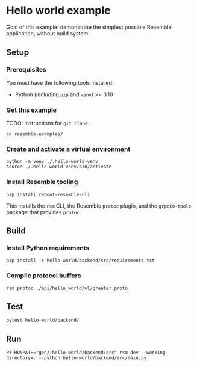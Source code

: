 # Hello world example

<!--
TODO: include a frontend in this example.

TODO: use Docusaurus tools to pull the `shell` snippets from
`tests/readme_test.sh`?

ATTENTION maintainers: for now, if you change the instructions in this file,
also change the matching steps in the CI test that mimics this document:
  `tests/readme_test.sh`.
-->

Goal of this example: demonstrate the simplest possible Resemble application,
without build system.

## Setup

### Prerequisites

You must have the following tools installed:

- Python (including `pip` and `venv`) >= 3.10

### Get this example

TODO: instructions for `git clone`.

```shell
cd resemble-examples/
```

### Create and activate a virtual environment

```shell
python -m venv ./.hello-world-venv
source ./.hello-world-venv/bin/activate
```

### Install Resemble tooling

```shell
pip install reboot-resemble-cli
```

This installs the `rsm` CLI, the Resemble `protoc` plugin, and the
`grpcio-tools` package that provides `protoc`.

## Build

### Install Python requirements

```shell
pip install -r hello-world/backend/src/requirements.txt
```

### Compile protocol buffers

<!--
TODO(benh,zakhar): change the default output directory from `gen/` to `api/`.
-->

```shell
rsm protoc ./api/hello_world/v1/greeter.proto
```

## Test

```shell
pytest hello-world/backend/
```

## Run

<!--
TODO(benh,zakhar): auto-detect the PROTOPATH.
TODO(rjh): add appropriate `--watch`es. It seems they may not work as desired right now?
-->

```shell
PYTHONPATH="gen/:hello-world/backend/src" rsm dev --working-directory=. --python hello-world/backend/src/main.py
```

<!--
TODO: introduce an `rsm grpcurl` (or `rsm call` or ...) that lets us explore
our backend in another terminal by calling RPCs.
-->
